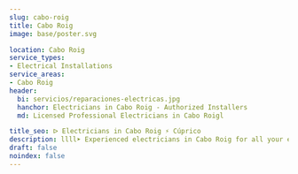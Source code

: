 ```yaml
---
slug: cabo-roig
title: Cabo Roig
image: base/poster.svg

location: Cabo Roig
service_types:
- Electrical Installations
service_areas:
- Cabo Roig
header:
  bi: servicios/reparaciones-electricas.jpg
  hanchor: Electricians in Cabo Roig - Authorized Installers
  md: Licensed Professional Electricians in Cabo Roigl

title_seo: ᐅ Electricians in Cabo Roig ⚡️ Cúprico
description: llll➤ Experienced electricians in Cabo Roig for all your electrical needs. Fast, efficient and reliable service ✅ Contact us!
draft: false
noindex: false
---
```

